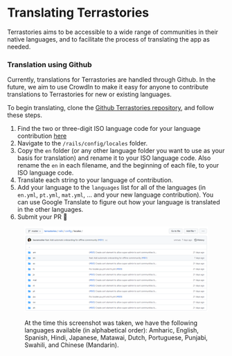 # Translating Terrastories

Terrastories aims to be accessible to a wide range of communities in their native languages, and to facilitate the process of translating the app as needed.

### Translation using Github

Currently, translations for Terrastories are handled through Github. In the future, we aim to use CrowdIn to make it easy for anyone to contribute translations to Terrastories for new or existing languages.

To begin translating, clone the [Github Terrastories repository](https://github.com/terrastories/terrastories), and follow these steps.

1. Find the two or three-digit ISO language code for your language contribution [here](https://en.wikipedia.org/wiki/List\_of\_ISO\_639-1\_codes)
2. Navigate to the `/rails/config/locales` folder.&#x20;
3. Copy the `en` folder (or any other language folder you want to use as your basis for translation) and rename it to your ISO language code. Also rename the `en` in each filename, and the beginning of each file, to your ISO language code.
4. Translate each string to your language of contribution.
5. Add your language to the `languages` list for all of the languages (in `en.yml`, `pt.yml`, `mat.yml`, ... and your new language contribution). You can use Google Translate to figure out how your language is translated in the other languages.
6. Submit your PR 🎉

<figure><img src="../.gitbook/assets/image (9).png" alt=""><figcaption><p>At the time this screenshot was taken, we have the following languages available (in alphabetical order): Amharic, English, Spanish, Hindi, Japanese, Matawai, Dutch, Portuguese, Punjabi, Swahili, and Chinese (Mandarin).</p></figcaption></figure>
